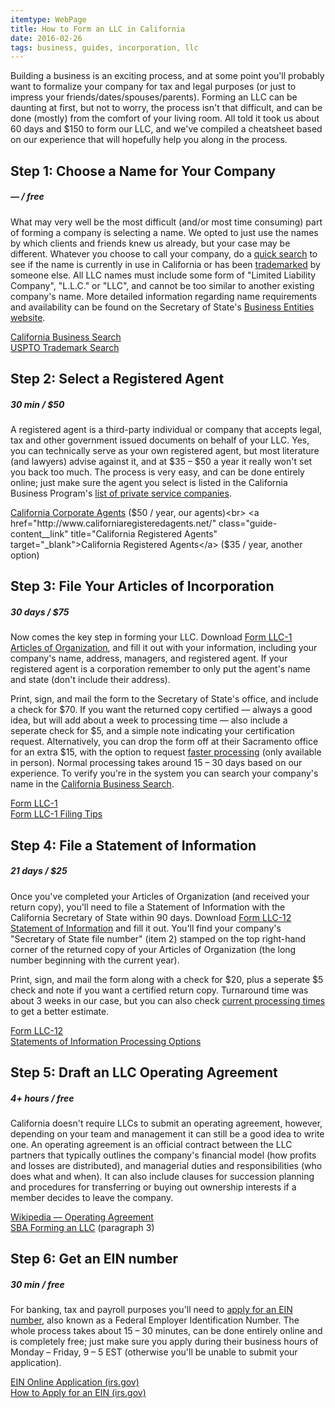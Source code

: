 ```yaml
---
itemtype: WebPage
title: How to Form an LLC in California
date: 2016-02-26
tags: business, guides, incorporation, llc
---
```


Building a business is an exciting process, and at some point you'll probably want to formalize your company for tax and legal purposes (or just to impress your friends/dates/spouses/parents). Forming an LLC can be daunting at first, but not to worry, the process isn't that difficult, and can be done (mostly) from the comfort of your living room. All told it took us about 60 days and $150 to form our LLC, and we've compiled a cheatsheet based on our experience that will hopefully help you along in the process.

## Step 1: Choose a Name for Your Company

##### — / free

What may very well be the most difficult (and/or most time consuming) part of forming a company is selecting a name. We opted to just use the names by which clients and friends knew us already, but your case may be different. Whatever you choose to call your company, do a <a href="http://kepler.sos.ca.gov/" class="guide-content__link" title="California Secretary of State Business Search" target="_blank">quick search</a> to see if the name is currently in use in California or has been <a href="http://tmsearch.uspto.gov/" class="guide-content__link" title="USPTO Trademark Electronic Search System" target="_blank">trademarked</a> by someone else. All LLC names must include some form of "Limited Liability Company", "L.L.C." or "LLC", and cannot be too similar to another existing company's name. More detailed information regarding name requirements and availability can be found on the Secretary of State's <a href="http://www.sos.ca.gov/business-programs/business-entities/name-availability/" class="guide-content__link" title="California Business Entities Name Availability" target="_blank">Business Entities website</a>.

<a href="http://kepler.sos.ca.gov/" class="guide-content__link" title="California Secretary of State Business Search" target="_blank">California Business Search</a><br>
<a href="http://tmsearch.uspto.gov/" class="guide-content__link" title="USPTO Trademark Electronic Search System" target="_blank">USPTO Trademark Search</a>


## Step 2: Select a Registered Agent

##### 30 min / $50

A registered agent is a third-party individual or company that accepts legal, tax and other government issued documents on behalf of your LLC. Yes, you can technically serve as your own registered agent, but most literature (and lawyers) advise against it, and at $35 &ndash; $50 a year it really won't set you back too much. The process is very easy, and can be done entirely online; just make sure the agent you select is listed in the California Business Program's <a href="http://www.sos.ca.gov/business-programs/private-service-companies/" class="guide-content__link" title="California Business Programs Private Service Companies" target="_blank">list of private service companies</a>.

<a href="http://www.cacorporateagents.com/" class="guide-content__link" title="California Corporate Agents" target="_blank">California Corporate Agents</a> ($50 / year, our agents)<br>
<a href="http://www.californiaregisteredagents.net/" class="guide-content__link" title="California Registered Agents" target="_blank">California Registered Agents</a> ($35 / year, another option)


## Step 3: File Your Articles of Incorporation

##### 30 days / $75

Now comes the key step in forming your LLC. Download <a href="http://bpd.cdn.sos.ca.gov/llc/forms/llc-1.pdf" class="guide-content__link" title="Form LLC-1 Articles of Organization" target="_blank">Form LLC-1 Articles of Organization</a>, and fill it out with your information, including your company's name, address, managers, and registered agent. If your registered agent is a corporation remember to only put the agent's name and state (don't include their address).

Print, sign, and mail the form to the Secretary of State's office, and include a check for $70. If you want the returned copy certified — always a good idea, but will add about a week to processing time — also include a seperate check for $5, and a simple note indicating your certification request. Alternatively, you can drop the form off at their Sacramento office for an extra $15, with the option to request <a href="http://www.sos.ca.gov/business-programs/business-entities/service-options/" class="guide-content__link" title="California Business Entities Service Options" target="_blank">faster processing</a> (only available in person). Normal processing takes around 15 &ndash; 30 days based on our experience. To verify you're in the system you can search your company's name in the <a href="http://kepler.sos.ca.gov/" class="guide-content__link" title="California Secretary of State Business Search" target="_blank">California Business Search</a>.

<a href="http://bpd.cdn.sos.ca.gov/llc/forms/llc-1.pdf" class="guide-content__link" title="Form LLC-1 Articles of Incorporation" target="_blank">Form LLC-1</a><br>
<a href="http://www.sos.ca.gov/business-programs/business-entities/filing-tips/filing-tips-llc/#llc1" class="guide-content__link" title="Form LLC-1 Filing Tips" target="_blank">Form LLC-1 Filing Tips</a>


## Step 4: File a Statement of Information

##### 21 days / $25

Once you've completed your Articles of Organization (and received your return copy), you'll need to file a Statement of Information with the California Secretary of State within 90 days. Download <a href="http://bpd.cdn.sos.ca.gov/llc/forms/llc-12.pdf" class="guide-content__link" title="Form LLC-12 Statement of Information" target="_blank">Form LLC-12 Statement of Information</a> and fill it out. You'll find your company's "Secretary of State file number" (item 2) stamped on the top right-hand corner of the returned copy of your Articles of Organization (the long number beginning with the current year).

Print, sign, and mail the form along with a check for $20, plus a seperate $5 check and note if you want a certified return copy. Turnaround time was about 3 weeks in our case, but you can also check <a href="http://www.sos.ca.gov/business-programs/business-entities/processing-times" title="Statement of Information Processing Time" target="_blank">current processing times</a> to get a better estimate.

<a href="http://bpd.cdn.sos.ca.gov/llc/forms/llc-12.pdf" title="Form LLC-12 Statement of Information" target="_blank">Form LLC-12</a><br>
<a href="http://www.sos.ca.gov/business-programs/business-entities/statements" title="Business Entities Statements of Information" target="_blank">Statements of Information Processing Options</a>


## Step 5: Draft an LLC Operating Agreement

##### 4+ hours / free

California doesn't require LLCs to submit an operating agreement, however, depending on your team and management it can still be a good idea to write one. An operating agreement is an official contract between the LLC partners that typically outlines the company's financial model (how profits and losses are distributed), and managerial duties and responsibilities (who does what and when). It can also include clauses for succession planning and procedures for transferring or buying out ownership interests if a member decides to leave the company.

<a href="https://en.wikipedia.org/wiki/Operating_agreement" title="Wikipedia — Operating Agreement" target="_blank">Wikipedia — Operating Agreement</a><br>
<a href="https://www.sba.gov/blogs/forming-llc-key-documents-youll-need-file-and-create" title="U.S. Small Business Administration - Forming an LLC">SBA Forming an LLC</a> (paragraph 3)


## Step 6: Get an EIN number

##### 30 min / free

For banking, tax and payroll purposes you'll need to <a href="https://www.irs.gov/Businesses/Small-Businesses-&-Self-Employed/Apply-for-an-Employer-Identification-Number-(EIN)-Online" title="Apply for an Employer Identification Number (EIN) Online" target="_blank">apply for an EIN number</a>, also known as a Federal Employer Identification Number. The whole process takes about 15 &ndash; 30 minutes, can be done entirely online and is completely free; just make sure you apply during their business hours of Monday &ndash; Friday, 9 &ndash; 5 EST (otherwise you'll be unable to submit your application).

<a href="https://www.irs.gov/Businesses/Small-Businesses-&-Self-Employed/Apply-for-an-Employer-Identification-Number-(EIN)-Online" title="Apply for an Employer Identification Number (EIN) Online" target="_blank">EIN Online Application (irs.gov)</a><br>
<a href="https://www.irs.gov/Businesses/Small-Businesses-&-Self-Employed/How-to-Apply-for-an-EIN" title="How to Apply for an EIN" target="_blank">How to Apply for an EIN (irs.gov)</a>


<!-- ## Get an D-U-N-S number

##### 30 days / free -->


